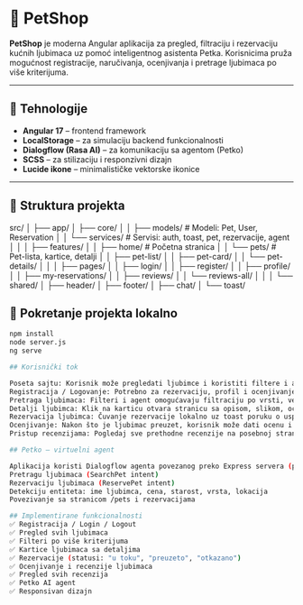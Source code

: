 # 🐾 PetShop

**PetShop** je moderna Angular aplikacija za pregled, filtraciju i rezervaciju kućnih ljubimaca uz pomoć inteligentnog asistenta Petka. Korisnicima pruža mogućnost registracije, naručivanja, ocenjivanja i pretrage ljubimaca po više kriterijuma.

---

## 🔧 Tehnologije

- **Angular 17** – frontend framework
- **LocalStorage** – za simulaciju backend funkcionalnosti
- **Dialogflow (Rasa AI)** – za komunikaciju sa agentom (Petko)
- **SCSS** – za stilizaciju i responzivni dizajn
- **Lucide ikone** – minimalističke vektorske ikonice

---

## 📁 Struktura projekta

src/
│
├── app/
│ ├── core/
│ │ ├── models/ # Modeli: Pet, User, Reservation
│ │ └── services/ # Servisi: auth, toast, pet, rezervacije, agent
│ │
│ ├── features/
│ │ ├── home/ # Početna stranica
│ │ └── pets/ # Pet-lista, kartice, detalji
│ │  ├── pet-list/
│ │  ├── pet-card/
│ │  └── pet-details/
│ │
│ ├── pages/
│ │ ├── login/
│ │ ├── register/
│ │ ├── profile/
│ │ ├── my-reservations/
│ │ ├── reviews/
│ │ └── reviews-all/
│ │
│ └── shared/
│  ├── header/
│  ├── footer/
│  ├── chat/
│  └── toast/


## 🔧 Pokretanje projekta lokalno

```bash
npm install
node server.js
ng serve

## Korisnički tok

Poseta sajtu: Korisnik može pregledati ljubimce i koristiti filtere i agenta i kao gost.
Registracija / Logovanje: Potrebno za rezervaciju, profil i ocenjivanje.
Pretraga ljubimaca: Filteri i agent omogućavaju filtraciju po vrsti, veličini, ceni, lokaciji i oceni.
Detalji ljubimca: Klik na karticu otvara stranicu sa opisom, slikom, ocenom i dugmetom za rezervaciju.
Rezervacija ljubimca: Čuvanje rezervacije lokalno uz toast poruku o uspehu.
Ocenjivanje: Nakon što je ljubimac preuzet, korisnik može dati ocenu i recenziju.
Pristup recenzijama: Pogledaj sve prethodne recenzije na posebnoj stranici.

## Petko – virtuelni agent

Aplikacija koristi Dialogflow agenta povezanog preko Express servera (port 3000). Petko omogućava:
Pretragu ljubimaca (SearchPet intent)
Rezervaciju ljubimaca (ReservePet intent)
Detekciju entiteta: ime ljubimca, cena, starost, vrsta, lokacija
Povezivanje sa stranicom /pets i rezervacijama

## Implementirane funkcionalnosti
✅ Registracija / Login / Logout
✅ Pregled svih ljubimaca
✅ Filteri po više kriterijuma
✅ Kartice ljubimaca sa detaljima
✅ Rezervacije (statusi: "u toku", "preuzeto", "otkazano")
✅ Ocenjivanje i recenzije ljubimaca
✅ Pregled svih recenzija
✅ Petko AI agent
✅ Responsivan dizajn